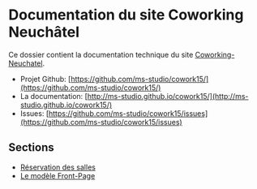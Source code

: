 # Documentation du site Coworking Neuchâtel 

Ce dossier contient la documentation technique du site [Coworking-Neuchatel](https://coworking-neuchatel.ch/).

* Projet Github: [https://github.com/ms-studio/cowork15/](https://github.com/ms-studio/cowork15/)
* La documentation: [http://ms-studio.github.io/cowork15/](http://ms-studio.github.io/cowork15/)
* Issues: [https://github.com/ms-studio/cowork15/issues](https://github.com/ms-studio/cowork15/issues)

## Sections

* [Réservation des salles](reservation-salles.md)
* [Le modèle Front-Page](template-front-page.md)
